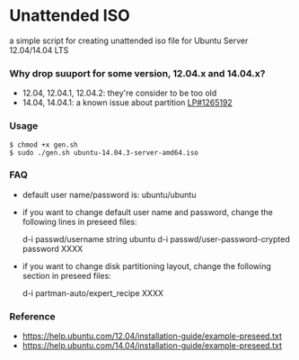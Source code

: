 # Unattended ISO

a simple script for creating unattended iso file for Ubuntu Server 12.04/14.04 LTS


### Why drop suuport for some version, 12.04.x and 14.04.x?

* 12.04, 12.04.1, 12.04.2: they're consider to be too old
* 14.04, 14.04.1: a known issue about partition [LP#1265192](https://bugs.launchpad.net/bugs/1265192)


### Usage

    $ chmod +x gen.sh
    $ sudo ./gen.sh ubuntu-14.04.3-server-amd64.iso


### FAQ

* default user name/password is: ubuntu/ubuntu

* if you want to change default user name and password, change the following lines in preseed files:

    d-i passwd/username string ubuntu
    d-i passwd/user-password-crypted password XXXX

* if you want to change disk partitioning layout, change the following section in preseed files:

    d-i partman-auto/expert_recipe XXXX


### Reference

* https://help.ubuntu.com/12.04/installation-guide/example-preseed.txt
* https://help.ubuntu.com/14.04/installation-guide/example-preseed.txt
